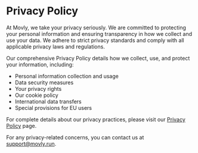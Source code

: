 # Privacy Policy

At Movly, we take your privacy seriously. We are committed to protecting your personal information and ensuring transparency in how we collect and use your data. We adhere to strict privacy standards and comply with all applicable privacy laws and regulations.

Our comprehensive Privacy Policy details how we collect, use, and protect your information, including:
- Personal information collection and usage
- Data security measures
- Your privacy rights
- Our cookie policy
- International data transfers
- Special provisions for EU users

For complete details about our privacy practices, please visit our [Privacy Policy](/privacy) page.

For any privacy-related concerns, you can contact us at support@movly.run. 